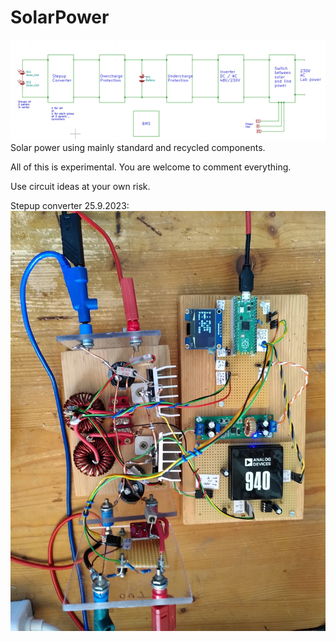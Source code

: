 # SolarPower

![Picture](SolarOverview.png)
Solar power using mainly standard and recycled components.

All of this is experimental. You are welcome to comment everything.

Use circuit ideas at your own risk.

Stepup converter 25.9.2023:
![Picture](stepup_06.jpeg)

